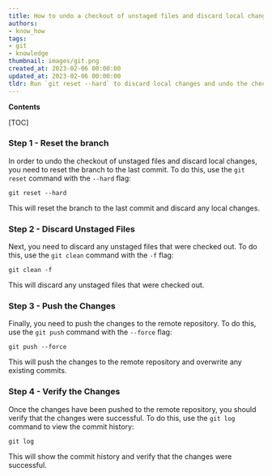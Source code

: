 ```yaml
---
title: How to undo a checkout of unstaged files and discard local changes in git
authors:
- know_how
tags:
- git
- knowledge
thumbnail: images/git.png
created_at: 2023-02-06 00:00:00
updated_at: 2023-02-06 00:00:00
tldr: Run `git reset --hard` to discard local changes and undo the checkout.
---
```


**Contents**

[TOC]

### Step 1 - Reset the branch

In order to undo the checkout of unstaged files and discard local changes, you need to reset the branch to the last commit. To do this, use the `git reset` command with the `--hard` flag:

`git reset --hard`

This will reset the branch to the last commit and discard any local changes.

### Step 2 - Discard Unstaged Files

Next, you need to discard any unstaged files that were checked out. To do this, use the `git clean` command with the `-f` flag:

`git clean -f`

This will discard any unstaged files that were checked out.

### Step 3 - Push the Changes

Finally, you need to push the changes to the remote repository. To do this, use the `git push` command with the `--force` flag:

`git push --force`

This will push the changes to the remote repository and overwrite any existing commits.

### Step 4 - Verify the Changes

Once the changes have been pushed to the remote repository, you should verify that the changes were successful. To do this, use the `git log` command to view the commit history:

`git log`

This will show the commit history and verify that the changes were successful.
